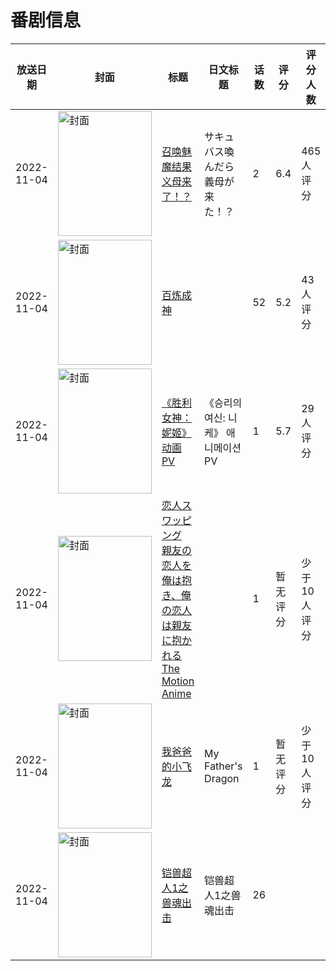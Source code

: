 # 番剧信息

|放送日期|封面|标题|日文标题|话数|评分|评分人数|
|---|---|---|---|---|---|---|
|2022-11-04|<img src="/img/no_icon_subject.png" alt="封面" style="width:150px;height:200px;object-fit:cover;">|[召唤魅魔结果义母来了！？](https://bangumi.tv/subject/395292)|サキュバス喚んだら義母が来た！？|2|6.4|465人评分|
|2022-11-04|<img src="//lain.bgm.tv/pic/cover/c/b7/22/399282_9W2AN.jpg" alt="封面" style="width:150px;height:200px;object-fit:cover;">|[百炼成神](https://bangumi.tv/subject/399282)||52|5.2|43人评分|
|2022-11-04|<img src="//lain.bgm.tv/pic/cover/c/fc/37/406774_bT9lt.jpg" alt="封面" style="width:150px;height:200px;object-fit:cover;">|[《胜利女神：妮姬》 动画PV](https://bangumi.tv/subject/406774)|《승리의 여신: 니케》 애니메이션 PV|1|5.7|29人评分|
|2022-11-04|<img src="/img/no_icon_subject.png" alt="封面" style="width:150px;height:200px;object-fit:cover;">|[恋人スワッピング 親友の恋人を俺は抱き、俺の恋人は親友に抱かれる The Motion Anime](https://bangumi.tv/subject/407300)||1|暂无评分|少于10人评分|
|2022-11-04|<img src="//lain.bgm.tv/pic/cover/c/2d/b4/408615_aVYVD.jpg" alt="封面" style="width:150px;height:200px;object-fit:cover;">|[我爸爸的小飞龙](https://bangumi.tv/subject/408615)|My Father's Dragon|1|暂无评分|少于10人评分|
|2022-11-04|<img src="//lain.bgm.tv/pic/cover/c/fe/8b/487963_Usc0g.jpg" alt="封面" style="width:150px;height:200px;object-fit:cover;">|[铠兽超人1之兽魂出击](https://bangumi.tv/subject/487963)|铠兽超人1之兽魂出击|26|||
